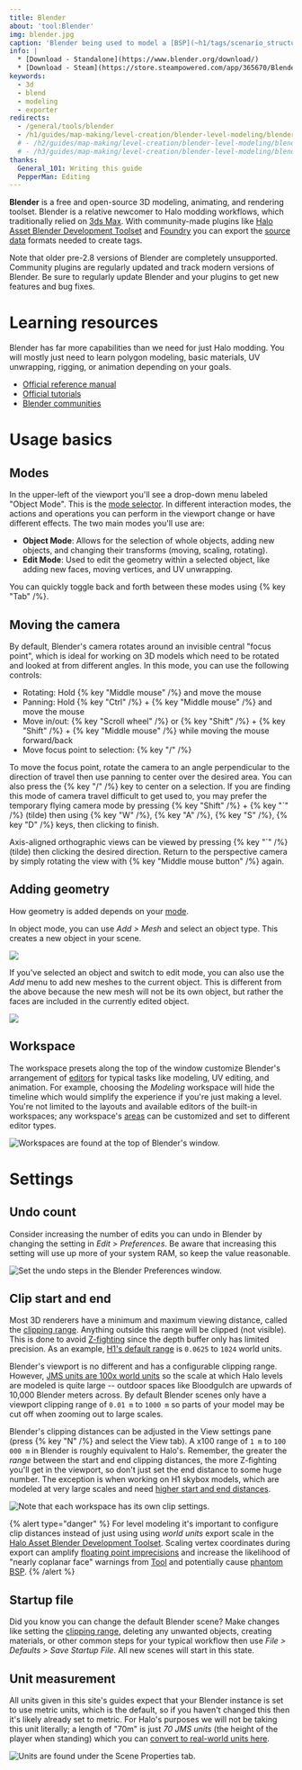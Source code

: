 ```yaml
---
title: Blender
about: 'tool:Blender'
img: blender.jpg
caption: 'Blender being used to model a [BSP](~h1/tags/scenario_structure_bsp)'
info: |
  * [Download - Standalone](https://www.blender.org/download/)
  * [Download - Steam](https://store.steampowered.com/app/365670/Blender/)
keywords:
  - 3d
  - blend
  - modeling
  - exporter
redirects:
  - /general/tools/blender
  - /h1/guides/map-making/level-creation/blender-level-modeling/blender-prep
  # - /h2/guides/map-making/level-creation/blender-level-modeling/blender-prep
  # - /h3/guides/map-making/level-creation/blender-level-modeling/blender-prep
thanks:
  General_101: Writing this guide
  PepperMan: Editing
---
```

**Blender** is a free and open-source 3D modeling, animating, and rendering toolset. Blender is a relative newcomer to Halo modding workflows, which traditionally relied on [3ds Max](~3dsmax). With community-made plugins like [Halo Asset Blender Development Toolset](~halo-asset-blender-development-toolset) and [Foundry](~) you can export the [source data](~) formats needed to create tags.

Note that older pre-2.8 versions of Blender are completely unsupported. Community plugins are regularly updated and track modern versions of Blender. Be sure to regularly update Blender and your plugins to get new features and bug fixes.

# Learning resources
Blender has far more capabilities than we need for just Halo modding. You will mostly just need to learn polygon modeling, basic materials, UV unwrapping, rigging, or animation depending on your goals.

* [Official reference manual](https://docs.blender.org/manual/en/latest/)
* [Official tutorials](https://www.blender.org/support/tutorials/)
* [Blender communities](https://www.blender.org/community/)

# Usage basics

## Modes
In the upper-left of the viewport you'll see a drop-down menu labeled "Object Mode". This is the [mode selector][modes]. In different interaction modes, the actions and operations you can perform in the viewport change or have different effects. The two main modes you'll use are:

* **Object Mode**: Allows for the selection of whole objects, adding new objects, and changing their transforms (moving, scaling, rotating).
* **Edit Mode**: Used to edit the geometry within a selected object, like adding new faces, moving vertices, and UV unwrapping.

You can quickly toggle back and forth between these modes using {% key "Tab" /%}.

## Moving the camera
By default, Blender's camera rotates around an invisible central "focus point", which is ideal for working on 3D models which need to be rotated and looked at from different angles. In this mode, you can use the following controls:

* Rotating: Hold {% key "Middle mouse" /%} and move the mouse
* Panning: Hold {% key "Ctrl" /%} + {% key "Middle mouse" /%} and move the mouse
* Move in/out: {% key "Scroll wheel" /%} or {% key "Shift" /%} + {% key "Shift" /%} + {% key "Middle mouse" /%} while moving the mouse forward/back
* Move focus point to selection: {% key "/" /%}

To move the focus point, rotate the camera to an angle perpendicular to the direction of travel then use panning to center over the desired area. You can also press the {% key "/" /%} key to center on a selection. If you are finding this mode of camera travel difficult to get used to, you may prefer the temporary flying camera mode by pressing {% key "Shift" /%} + {% key "`" /%} (tilde) then using {% key "W" /%}, {% key "A" /%}, {% key "S" /%}, {% key "D" /%} keys, then clicking to finish.

Axis-aligned orthographic views can be viewed by pressing {% key "`" /%} (tilde) then clicking the desired direction. Return to the perspective camera by simply rotating the view with {% key "Middle mouse button" /%} again.

## Adding geometry
How geometry is added depends on your [mode](#modes).

In object mode, you can use _Add > Mesh_ and select an object type. This creates a new object in your scene.

![](add_cube_object.jpg)

If you've selected an object and switch to edit mode, you can also use the _Add_ menu to add new meshes to the current object. This is different from the above because the new mesh will not be its own object, but rather the faces are included in the currently edited object.

![](add_cube_edit.jpg)

## Workspace
The workspace presets along the top of the window customize Blender's arrangement of [editors][blender-editors] for typical tasks like modeling, UV editing, and animation. For example, choosing the _Modeling_ workspace will hide the timeline which would simplify the experience if you're just making a level. You're not limited to the layouts and available editors of the built-in workspaces; any workspace's [areas][blender-areas] can be customized and set to different editor types.

![](workspace.jpg "Workspaces are found at the top of Blender's window.")

[blender-editors]: https://docs.blender.org/manual/en/latest/editors/index.html
[blender-areas]: https://docs.blender.org/manual/en/latest/interface/window_system/areas.html

# Settings
## Undo count
Consider increasing the number of edits you can undo in Blender by changing the setting in _Edit > Preferences_. Be aware that increasing this setting will use up more of your system RAM, so keep the value reasonable.

![](undos.jpg "Set the undo steps in the Blender Preferences window.")

## Clip start and end
Most 3D renderers have a minimum and maximum viewing distance, called the [clipping range][wiki-clipping]. Anything outside this range will be clipped (not visible). This is done to avoid [Z-fighting][] since the depth buffer only has limited precision. As an example, [H1's default range](~h1/scripting#external-globals-rasterizer-far-clip-distance) is `0.0625` to `1024` world units.

Blender's viewport is no different and has a configurable clipping range. However, [JMS units are 100x world units](~scale) so the scale at which Halo levels are modeled is quite large -- outdoor spaces like Bloodgulch are upwards of 10,000 Blender meters across. By default Blender scenes only have a viewport clipping range of `0.01 m` to `1000 m` so parts of your model may be cut off when zooming out to large scales.

Blender's clipping distances can be adjusted in the View settings pane (press {% key "N" /%} and select the View tab). A x100 range of `1 m` to `100 000 m` in Blender is roughly equivalent to Halo's. Remember, the greater the _range_ between the start and end clipping distances, the more Z-fighting you'll get in the viewport, so don't just set the end distance to some huge number. The exception is when working on H1 skybox models, which are modeled at very large scales and need [higher start and end distances](~skyboxes#blender-scene-setup).

![](clipping.png "Note that each workspace has its own clip settings.")

{% alert type="danger" %}
For level modeling it's important to configure clip distances instead of just using using _world units_ export scale in the [Halo Asset Blender Development Toolset](~halo-asset-blender-development-toolset). Scaling vertex coordinates during export can amplify [floating point imprecisions](https://en.wikipedia.org/wiki/Floating-point_arithmetic#Accuracy_problems) and increase the likelihood of "nearly coplanar face" warnings from [Tool](~h1a-tool) and potentially cause [phantom BSP](~h1/tags/scenario_structure_bsp#phantom-bsp).
{% /alert %}

## Startup file
Did you know you can change the default Blender scene? Make changes like setting the [clipping range](#clip-start-and-end), deleting any unwanted objects, creating materials, or other common steps for your typical workflow then use _File > Defaults > Save Startup File_. All new scenes will start in this state.

## Unit measurement
All units given in this site's guides expect that your Blender instance is set to use metric units, which is the default, so if you haven't changed this then it's likely already set to metric. For Halo's purposes we will not be taking this unit literally; a length of "70m" is just _70 JMS units_ (the height of the player when standing) which you can [convert to real-world units here](~scale).

![](units.png "Units are found under the Scene Properties tab.")

[wiki-clipping]: https://en.wikipedia.org/wiki/Clipping_(computer_graphics)#Clipping_in_3D_graphics
[z-fighting]: https://en.wikipedia.org/wiki/Z-fighting
[modes]: https://docs.blender.org/manual/en/latest/editors/3dview/modes.html